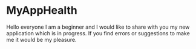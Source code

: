 # MyAppHealth
Hello everyone I am a beginner and I would like to share with you my new application which is in progress.
If you find errors or suggestions to make me it would be my pleasure.

